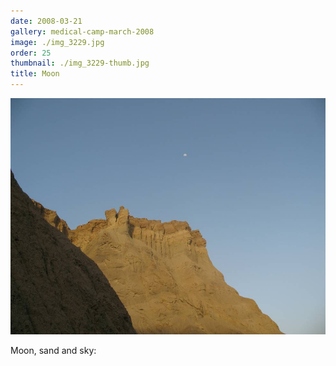 ```yaml
---
date: 2008-03-21
gallery: medical-camp-march-2008
image: ./img_3229.jpg
order: 25
thumbnail: ./img_3229-thumb.jpg
title: Moon
---
```


![Moon](./img_3229.jpg)

Moon, sand and sky: